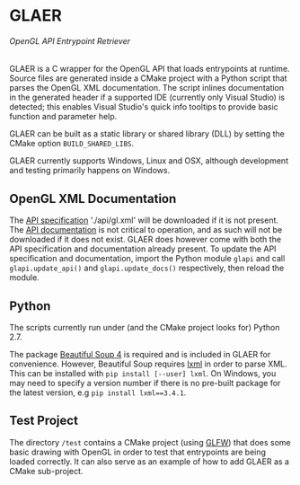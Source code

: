 # GLAER
###### _OpenGL API Entrypoint Retriever_

GLAER is a C wrapper for the OpenGL API that loads entrypoints at runtime. Source files are generated inside a CMake project with a Python script that parses the OpenGL XML documentation. The script inlines documentation in the generated header if a supported IDE (currently only Visual Studio) is detected; this enables Visual Studio's quick info tooltips to provide basic function and parameter help.

GLAER can be built as a static library or shared library (DLL) by setting the CMake option `BUILD_SHARED_LIBS`.

GLAER currently supports Windows, Linux and OSX, although development and testing primarily happens on Windows.

## OpenGL XML Documentation

The [API specification](https://cvs.khronos.org/svn/repos/ogl/trunk/doc/registry/public/api/) './api/gl.xml' will be downloaded if it is not present. The [API documentation](https://cvs.khronos.org/svn/repos/ogl/trunk/ecosystem/public/sdk/docs/) is not critical to operation, and as such will not be downloaded if it does not exist. GLAER does however come with both the API specification and documentation already present. To update the API specification and documentation, import the Python module `glapi` and call `glapi.update_api()` and `glapi.update_docs()` respectively, then reload the module.

## Python

The scripts currently run under (and the CMake project looks for) Python 2.7.

The package [Beautiful Soup 4](http://www.crummy.com/software/BeautifulSoup/) is required and is included in GLAER for convenience. However, Beautiful Soup requires [lxml](http://lxml.de/installation.html) in order to parse XML. This can be installed with `pip install [--user] lxml`. On Windows, you may need to specify a version number if there is no pre-built package for the latest version, e.g `pip install lxml==3.4.1`.

## Test Project

The directory `/test` contains a CMake project (using [GLFW](http://www.glfw.org/)) that does some basic drawing with OpenGL in order to test that entrypoints are being loaded correctly. It can also serve as an example of how to add GLAER as a CMake sub-project.
